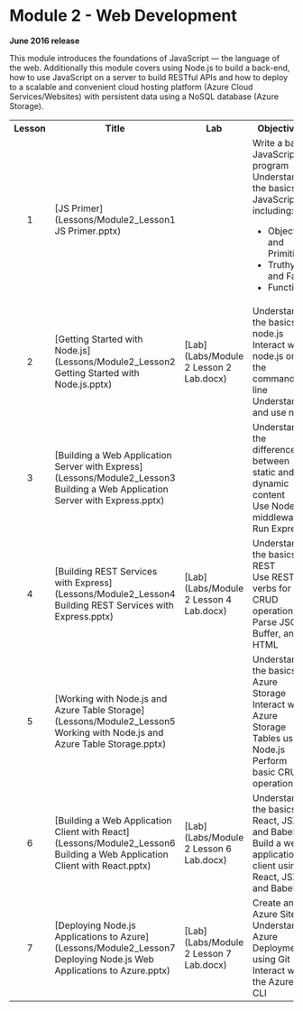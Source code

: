 <html lang="en">
   <head>
      <meta charset="utf-8">
      <meta http-equiv="X-UA-Compatible" content="IE=edge">
      <meta name="viewport" content="width=device-width, initial-scale=1">
	    <link rel="stylesheet" href="style.css">
   </head>
   <body id="home">
      <div class="container">
         <div class="jumbotron">
            <h1>Module 2 - Web Development</h1>
            <p><b>June 2016 release</b></p>
            <p>This module introduces the foundations of JavaScript — the language of the web. Additionally this module covers using Node.js to build a back-end, how to use JavaScript on a server to build RESTful APIs and how to deploy to a scalable and convenient cloud hosting platform (Azure Cloud Services/Websites) with persistent data using a NoSQL database (Azure Storage).</p>
         </div>
      </div>
      <div class="panel-body">
               <table class="table table-bordered table-hover">
                  <col>
                  <col>
                  <col>
                  <tr>
                     <th>Lesson</th>
                     <th align="center">Title</th>
                     <th>Lab</th>
                     <th>Objectives</th>
                  </tr>
                  <tr>
                     <td align="center">1</td>
                     <td>[JS Primer](Lessons/Module2_Lesson1 JS Primer.pptx)</td>
                     <td></td>
                     <td>
                         Write a basic JavaScript program<br>
                         Understand the basics of JavaScript including:<br>
                        <ul>
                           <li>Objects and Primitives<br>
                           <li>Truthy and Falsy<br>
                           <li>Functions
                        </ul>
                     </td>
                  </tr>
                  <tr>
                     <td align="center">2</td>
                     <td>[Getting Started with Node.js](Lessons/Module2_Lesson2 Getting Started with Node.js.pptx)</td>
                     <td>[Lab](Labs/Module 2 Lesson 2 Lab.docx)</td>
                     <td>Understand the basics of node.js<br>
                         Interact with node.js on the command line<br>
                         Understand and use npm
                     </td>
                  </tr>
                  <tr>
                     <td align="center">3</td>
                     <td>[Building a Web Application Server with Express](Lessons/Module2_Lesson3 Building a Web Application Server with Express.pptx)</td>
                     <td></td>
                     <td>Understand the difference between static and dynamic content<br>
                         Use Node’s middleware<br>
                         Run Express
                     </td>
                  </tr>
                  <tr>
                     <td align="center">4</td>
                     <td>[Building REST Services with Express](Lessons/Module2_Lesson4 Building REST Services with Express.pptx)</td>
                     <td>[Lab](Labs/Module 2 Lesson 4 Lab.docx)</td>
                     <td>Understand the basics of REST<br>
                         Use REST verbs for CRUD operations<br>
                         Parse JSON, Buffer, and HTML
                     </td>
                  </tr>
                  <tr>
                     <td align="center">5</td>
                     <td>[Working with Node.js and Azure Table Storage](Lessons/Module2_Lesson5 Working with Node.js and Azure Table Storage.pptx)</td>
                     <td></td>
                     <td>Understand the basics of Azure Storage<br>
                         Interact with Azure Storage Tables using Node.js<br>
                         Perform basic CRUD operations
                     </td>
                  </tr>
                  <tr>
                     <td align="center">6</td>
                     <td>[Building a Web Application Client with React](Lessons/Module2_Lesson6 Building a Web Application Client with React.pptx)</td>
                     <td>[Lab](Labs/Module 2 Lesson 6 Lab.docx)</td>
                     <td>Understand the basics of React, JSX, and Babel<br>
                         Build a web application client using React, JSX, and Babel
                     </td>
                  </tr>
                  <tr>
                     <td align="center">7</td>
                     <td>[Deploying Node.js Applications to Azure](Lessons/Module2_Lesson7 Deploying Node.js Web Applications to Azure.pptx)</td>
                     <td>[Lab](Labs/Module 2 Lesson 7 Lab.docx)</td>
                     <td>
                        Create an Azure Site<br>
                        Understand Azure Deployment using Git<br>
                        Interact with the Azure CLI 
                     </td>
                  </tr>
            </table>
        </div>
     </body>
</html>
